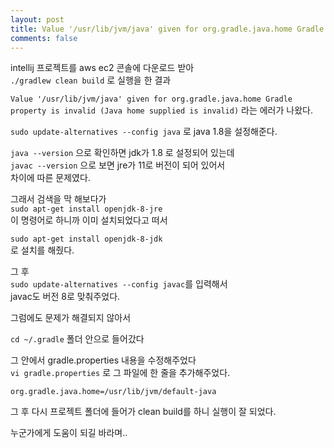 ```yaml
---
layout: post
title: Value '/usr/lib/jvm/java' given for org.gradle.java.home Gradle property is invalid (Java home supplied is invalid) 문제 해결
comments: false
---
```


intellij 프로젝트를 aws ec2 콘솔에 다운로드 받아  
`./gradlew clean build` 로 실행을 한 결과  

`Value '/usr/lib/jvm/java' given for org.gradle.java.home Gradle property is invalid (Java home supplied is invalid)` 라는 에러가 나왔다.   

`sudo update-alternatives --config java` 로 java 1.8을 설정해준다.  

`java --version` 으로 확인하면 jdk가 1.8 로 설정되어 있는데  
`javac --version` 으로 보면 jre가 11로 버전이 되어 있어서   
차이에 따른 문제였다.  

그래서 검색을 막 해보다가   
`sudo apt-get install openjdk-8-jre`  
이 명령어로 하니까 이미 설치되었다고 떠서  

`sudo apt-get install openjdk-8-jdk`   
로 설치를 해줬다.  

그 후  
`sudo update-alternatives --config javac`를 입력해서  
javac도 버전 8로 맞춰주었다.  

그럼에도 문제가 해결되지 않아서  

`cd ~/.gradle` 폴더 안으로 들어갔다  

그 안에서 gradle.properties 내용을 수정해주었다  
`vi gradle.properties` 로 그 파일에 한 줄을 추가해주었다.  

`org.gradle.java.home=/usr/lib/jvm/default-java`  

그 후 다시 프로젝트 폴더에 들어가 clean build를 하니 실행이 잘 되었다.  

누군가에게 도움이 되길 바라며..  

